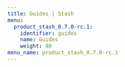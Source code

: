 ```yaml
---
title: Guides | Stash
menu:
  product_stash_0.7.0-rc.1:
    identifier: guides
    name: Guides
    weight: 40
menu_name: product_stash_0.7.0-rc.1
---
```

